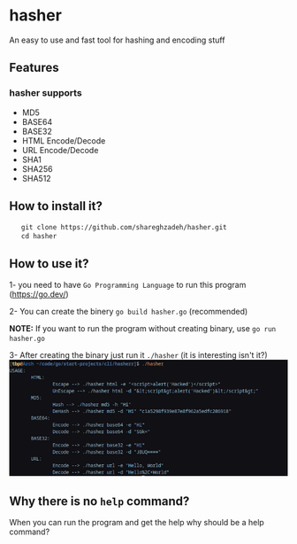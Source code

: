 # hasher
An easy to use and fast tool for hashing and encoding stuff

## Features

### hasher supports
- MD5
- BASE64
- BASE32
- HTML Encode/Decode
- URL  Encode/Decode
- SHA1
- SHA256
- SHA512

## How to install it?
```
   git clone https://github.com/shareghzadeh/hasher.git
   cd hasher
```
## How to use it?

1- you need to have `Go Programming Language` to run this program (https://go.dev/)

2- You can create the binery `go build hasher.go` (recommended)

**NOTE:** If you want to run the program without creating binary, use `go run hasher.go`

3- After creating the binary just run it `./hasher` (it is interesting isn't it?)
![how to use it? image](./images/pic-selected-230713-1731-22.png)


## Why there is no `help` command?
When you can run the program and get the help why should be a help command?
